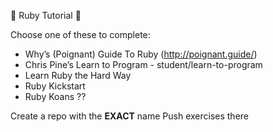 :construction: Ruby Tutorial :construction:

Choose one of these to complete:

- Why’s (Poignant) Guide To Ruby (http://poignant.guide/)
- Chris Pine’s Learn to Program - student/learn-to-program
- Learn Ruby the Hard Way
- Ruby Kickstart
- Ruby Koans ??

Create a repo with the **EXACT** name
Push exercises there
